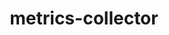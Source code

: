 ---
layout: default
title: metrics-collector
name: metrics-collector
fullname: ibm-cds-labs/metrics-collector
description: A lightweight web-tracking app to record user actions on a single-page webapp. Uses Piwik® web analytics library to collect information and Node.js to store in Cloudant.
watchers: 8
stars: 8
forks: 5
languages: 
  - JavaScript

tech: 
  - Bluemix
  - Cloudant
  - CouchDB

level: Beginner
giturl: https://github.com/ibm-cds-labs/metrics-collector
---